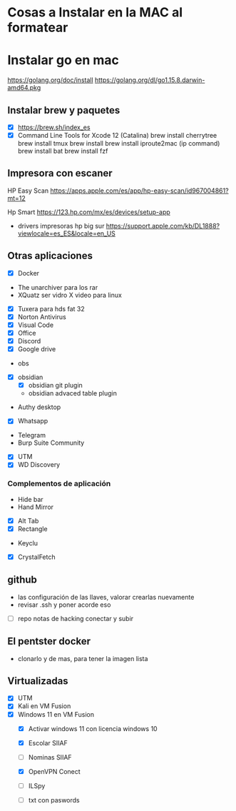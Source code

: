 # Cosas a Instalar en la MAC al formatear 

# Instalar go en mac

https://golang.org/doc/install
https://golang.org/dl/go1.15.8.darwin-amd64.pkg

## Instalar brew y paquetes

- [x] https://brew.sh/index_es
- [x] Command Line Tools for Xcode 12 (Catalina)
brew install cherrytree
brew install tmux
brew install 
brew install iproute2mac  (ip command)
brew install bat
brew install fzf

## Impresora con escaner

HP Easy Scan
https://apps.apple.com/es/app/hp-easy-scan/id967004861?mt=12

Hp Smart
https://123.hp.com/mx/es/devices/setup-app

- drivers impresoras hp big sur
https://support.apple.com/kb/DL1888?viewlocale=es_ES&locale=en_US


## Otras aplicaciones

- [x] Docker
- The unarchiver para los rar
- XQuatz ser vidro X video para linux
- [x] Tuxera para hds fat 32
- [x] Norton Antivirus
- [x] Visual Code
- [x] Office 
- [x] Discord
- [x] Google drive
- obs
- [x] obsidian
	- [x] obsidian git plugin
	- obsidian advaced table plugin
- Authy desktop
- [x] Whatsapp
- Telegram
- Burp Suite Community
- [x] UTM
- [x] WD Discovery
### Complementos de aplicación
- Hide bar
- Hand Mirror
- [x] Alt Tab
- [x] Rectangle
- Keyclu
- [x] CrystalFetch

## github
- las configuración de las llaves, valorar crearlas nuevamente
- revisar .ssh y poner acorde eso
- [ ] repo notas de hacking conectar y subir

## El pentster docker
- clonarlo y de mas, para tener la imagen lista

## Virtualizadas
- [x] UTM
- [x] Kali en VM Fusion
- [x] Windows 11 en VM Fusion
	- [x] Activar windows 11 con licencia windows 10
	- [x] Escolar SIIAF
	- [ ] Nominas SIIAF
	- [x] OpenVPN Conect
	- [ ] ILSpy
	- [ ] txt con paswords


